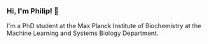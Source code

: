 ### Hi, I'm Philip! 👋

I'm a PhD student at the Max Planck Institute of Biochemistry at the Machine Learning and Systems Biology Department.
